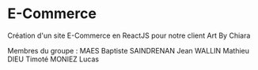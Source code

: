 # E-Commerce
 Création d'un site E-Commerce en ReactJS pour notre client Art By Chiara

Membres du groupe :
    MAES Baptiste
    SAINDRENAN Jean
    WALLIN Mathieu
    DIEU Timoté
    MONIEZ Lucas

